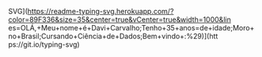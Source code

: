 SVG](https://readme-typing-svg.herokuapp.com/?color=89F336&size=35&center=true&vCenter=true&width=1000&lin es=OLÁ,+Meu+nome+é+Davi+Carvalho;Tenho+35+anos=de+idade;Moro+no+Brasil;Cursando+Ciência+de+Dados;Bem+vindo+:%29)](htt ps://git.io/typing-svg)

